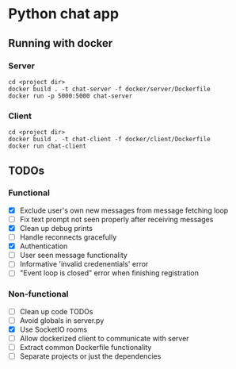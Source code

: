 # Python chat app

## Running with docker

### Server
```
cd <project dir>
docker build . -t chat-server -f docker/server/Dockerfile
docker run -p 5000:5000 chat-server
```

### Client
```
cd <project dir>
docker build . -t chat-client -f docker/client/Dockerfile
docker run chat-client
```

## TODOs
### Functional
- [X] Exclude user's own new messages from message fetching loop
- [ ] Fix text prompt not seen properly after receiving messages
- [X] Clean up debug prints
- [ ] Handle reconnects gracefully
- [X] Authentication
- [ ] User seen message functionality
- [ ] Informative 'invalid credenentials' error
- [ ] "Event loop is closed" error when finishing registration

### Non-functional
- [ ] Clean up code TODOs
- [ ] Avoid globals in server.py
- [X] Use SocketIO rooms
- [ ] Allow dockerized client to communicate with server
- [ ] Extract common Dockerfile functionality
- [ ] Separate projects or just the dependencies
